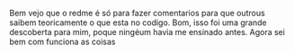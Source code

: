 Bem vejo que o redme é só para fazer comentarios para que outrous saibem teoricamente o que esta no codigo. Bom, isso foi uma grande descoberta para mim, poque ningéum havia me ensinado antes. Agora sei bem com funciona as coisas
